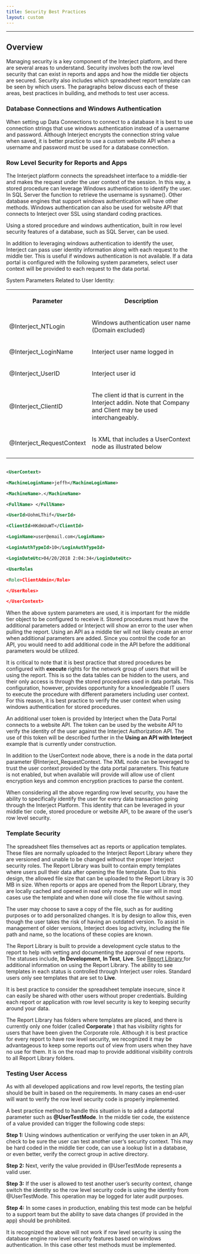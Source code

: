 ```yaml
---
title: Security Best Practices
layout: custom
---
```

* * *

##  **Overview**

Managing security is a key component of the Interject platform, and there are several areas to understand. Security involves both the row level security that can exist in reports and apps and how the middle tier objects are secured. Security also includes which spreadsheet report template can be seen by which users. The paragraphs below discuss each of these areas, best practices in building, and methods to test user access.

###  Database Connections and Windows Authentication 

When setting up Data Connections to connect to a database it is best to use connection strings that use windows authentication instead of a username and password. Although Interject encrypts the connection string value when saved, it is better practice to use a custom website API when a username and password must be used for a database connection. 

###  Row Level Security for Reports and Apps 

The Interject platform connects the spreadsheet interface to a middle-tier and makes the request under the user context of the session. In this way, a stored procedure can leverage Windows authentication to identify the user. In SQL Server the function to retrieve the username is sysname(). Other database engines that support windows authentication will have other methods. Windows authentication can also be used for website API that connects to Interject over SSL using standard coding practices. 

Using a stored procedure and windows authentication, built in row level security features of a database, such as SQL Server, can be used. 

In addition to leveraging windows authentication to identify the user, Interject can pass user identity information along with each request to the middle tier. This is useful if windows authentication is not available. If a data portal is configured with the following system parameters, select user context will be provided to each request to the data portal. 

System Parameters Related to User Identity:   
  
<table>  
<tr>  
<th>

Parameter 
</th>  
<th>

Description 
</th> </tr>  
<tr>  
<td>

@Interject_NTLogin  
</td>  
<td>

Windows authentication user name (Domain excluded)  
</td> </tr>  
<tr>  
<td>

@Interject_LoginName  
</td>  
<td>

Interject user name logged in  
</td> </tr>  
<tr>  
<td>

@Interject_UserID  
</td>  
<td>

Interject user id  
</td> </tr>  
<tr>  
<td>

@Interject_ClientID  
</td>  
<td>

The client id that is current in the Interject addin. Note that Company and Client may be used interchangeably.  
</td> </tr>  
<tr>  
<td>

@Interject_RequestContext  
</td>  
<td>

Is XML that includes a UserContext node as illustrated below  
</td> </tr> </table>

  


```XML

<UserContext>

<MachineLoginName>jeffh</MachineLoginName>

<MachineName>.</MachineName>

<FullName> </FullName>

<UserId>UohmLThif</UserId>

<ClientId>HKdmUuWT</ClientId>

<LoginName>user@email.com</LoginName>

<LoginAuthTypeId>10</LoginAuthTypeId>

<LoginDateUtc>04/20/2018 2:04:34</LoginDateUtc>

<UserRoles 

<Role>ClientAdmin</Role>

</UserRoles>

</UserContext>
```

When the above system parameters are used, it is important for the middle tier object to be configured to receive it. Stored procedures must have the additional parameters added or Interject will show an error to the user when pulling the report. Using an API as a middle tier will not likely create an error when additional parameters are added. Since you control the code for an API, you would need to add additional code in the API before the additional parameters would be utilized. 

It is critical to note that it is best practice that stored procedures be configured with **execute** rights for the network group of users that will be using the report. This is so the data tables can be hidden to the users, and their only access is through the stored procedures used in data portals. This configuration, however, provides opportunity for a knowledgeable IT users to execute the procedure with different parameters including user context. For this reason, it is best practice to verify the user context when using windows authentication for stored procedures. 

An additional user token is provided by Interject when the Data Portal connects to a website API. The token can be used by the website API to verify the identity of the user against the Interject Authorization API. The use of this token will be described further in the **Using an API with Interject** example that is currently under construction. 

In addition to the UserContext node above, there is a node in the data portal parameter @Interject_RequestContext. The XML node  <UserContextEncrypted></UserContextEncrypted> can be leveraged to trust the user context provided by the data portal parameters. This feature is not enabled, but when available will provide will allow use of client encryption keys and common encryption practices to parse the content. 

When considering all the above regarding row level security, you have the ability to specifically identify the user for every data transaction going through the Interject Platform. This identity that can be leveraged in your middle tier code, stored procedure or website API, to be aware of the user’s row level security. 

###  Template Security 

The spreadsheet files themselves act as reports or application templates. These files are normally uploaded to the Interject Report Library where they are versioned and unable to be changed without the proper Interject security roles. The Report Library was built to contain empty templates where users pull their data after opening the file template. Due to this design, the allowed file size that can be uploaded to the Report Library is 30 MB in size. When reports or apps are opened from the Report Library, they are locally cached and opened in read only mode. The user will in most cases use the template and when done will close the file without saving. 

The user may choose to save a copy of the file, such as for auditing purposes or to add personalized changes. It is by design to allow this, even though the user takes the risk of having an outdated version. To assist in management of older versions, Interject does log activity, including the file path and name, so the locations of these copies are known. 

The Report Library is built to provide a development cycle status to the report to help with vetting and documenting the approval of new reports. The statuses include, **In Development**, **In Test**, **Live**. See [ Report Library ](/wPortal/INTERJECT-Ribbon-Menu-Items.html) for additional information on using the Report Library. The ability to see templates in each status is controlled through Interject user roles. Standard users only see templates that are set to **Live**. 

It is best practice to consider the spreadsheet template insecure, since it can easily be shared with other users without proper credentials. Building each report or application with row level security is key to keeping security around your data. 

The Report Library has folders where templates are placed, and there is currently only one folder (called **Corporate** ) that has visibility rights for users that have been given the Corporate role. Although it is best practice for every report to have row level security, we recognized it may be advantageous to keep some reports out of view from users when they have no use for them. It is on the road map to provide additional visibility controls to all Report Library folders. 

###  Testing User Access 

As with all developed applications and row level reports, the testing plan should be built in based on the requirements. In many cases an end-user will want to verify the row level security code is properly implemented. 

A best practice method to handle this situation is to add a dataportal parameter such as **@UserTestMode**. In the middle tier code, the existence of a value provided can trigger the following code steps: 

**Step 1:** Using windows authentication or verifying the user token in an API, check to be sure the user can test another user’s security context. This may be hard coded in the middle tier code, can use a lookup list in a database, or even better, verify the correct group in active directory. 

**Step 2:** Next, verify the value provided in @UserTestMode represents a valid user. 

**Step 3:** If the user is allowed to test another user’s security context, change switch the identity so the row level security code is using the identity from @UserTestMode. This operation may be logged for later audit purposes. 

**Step 4:** In some cases in production, enabling this test mode can be helpful to a support team but the ability to save data changes (if provided in the app) should be prohibited. 

It is recognized the above will not work if row level security is using the database engine row level security features based on windows authentication. In this case other test methods must be implemented. 

  


  


  


  


  


  


  


  


  

